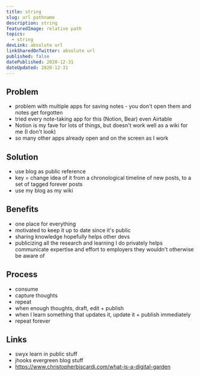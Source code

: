 ```yaml
---
title: string
slug: url pathname
description: string
featuredImage: relative path
topics:
  - string
devLink: absolute url
linkSharedOnTwitter: absolute url
published: false
datePublished: 2020-12-31
dateUpdated: 2020-12-31
---
```


## Problem

- problem with multiple apps for saving notes - you don't open them and notes get forgotten
- tried every note-taking app for this (Notion, Bear) even Airtable
- Notion is my fave for lots of things, but doesn't work well as a wiki for me (I don't look)
- so many other apps already open and on the screen as I work

## Solution

- use blog as public reference
- key = change idea of it from a chronological timeline of new posts, to a set of tagged forever posts
- use my blog as my wiki

## Benefits

- one place for everything
- motivated to keep it up to date since it's public
- sharing knowledge hopefully helps other devs
- publicizing all the research and learning I do privately helps communicate expertise and effort to employers they wouldn't otherwise be aware of

## Process

- consume
- capture thoughts
- repeat
- when enough thoughts, draft, edit + publish
- when I learn something that updates it, update it + publish immediately
- repeat forever

## Links

- swyx learn in public stuff
- jhooks evergreen blog stuff
- https://www.christopherbiscardi.com/what-is-a-digital-garden
